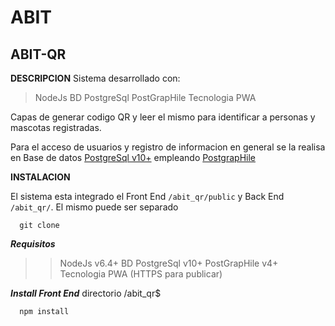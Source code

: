 # ABIT
## ABIT-QR

**DESCRIPCION**
Sistema desarrollado con:
 > NodeJs 
 > BD PostgreSql
 > PostGrapHile
 > Tecnologia PWA

Capas de generar codigo QR y leer el mismo para identificar a personas y mascotas registradas.

Para el acceso de usuarios y registro de informacion en general se la realisa en Base de datos [PostgreSql v10+](https://www.postgresql.org) empleando [PostgrapHile](https://www.graphile.org/postgraphile/)

**INSTALACION**

El sistema esta integrado el Front End `/abit_qr/public`  y Back End `/abit_qr/`. El mismo puede ser separado
```
  git clone 
```

***Requisitos***
 >> NodeJs v6.4+
 >> BD PostgreSql v10+
 >> PostGrapHile v4+
 >> Tecnologia PWA (HTTPS para publicar)


***Install Front End***
directorio /abit_qr$ 
```
  npm install
```

